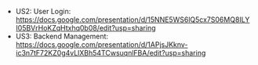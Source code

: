 - US2: User Login: https://docs.google.com/presentation/d/15NNE5WS6lQ5cx7S06MQ8ILYI05BVrHoKZqHtxhq0b08/edit?usp=sharing
- US3: Backend Management: https://docs.google.com/presentation/d/1APjsJKknv-ic3n7tF72KZ0g4vLlXBh54TCwsuqnlFBA/edit?usp=sharing

